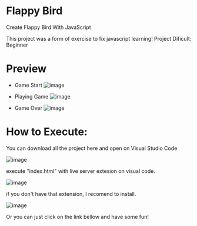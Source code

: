 # Flappy Bird

Create Flappy Bird With JavaScript

This project was a form of exercise to fix javascript learning!
Project Dificult: Beginner

# Preview

- Game Start
![image](https://user-images.githubusercontent.com/75916419/161027868-09bcc8a1-4511-45d3-ae92-f2daf8a066de.png)


- Playing Game
![image](https://user-images.githubusercontent.com/75916419/161031302-e6024485-a0bb-4767-aa7e-ea875f908d61.png)


- Game Over
![image](https://user-images.githubusercontent.com/75916419/161028894-b198644a-1113-4fb2-9d62-575b3248c075.png)


# How to Execute:
You can download all the project here and open on Visual Studio Code

![image](https://user-images.githubusercontent.com/75916419/161024840-893a0afe-88fd-4f18-8aab-2ac5cd3868a8.png)



execute "index.html" with live server extesion on visual code.

![image](https://user-images.githubusercontent.com/75916419/161025138-6979f759-c885-48cc-93a4-b548dae110ce.png)



if you don't have that extension, I recomend to install.

![image](https://user-images.githubusercontent.com/75916419/161026514-17a0fc2b-ac14-48fe-bbac-501f1b1a9285.png)


Or you can just click on the link bellow and have some fun!
